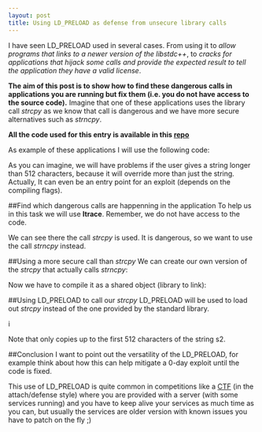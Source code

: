 ```yaml
---
layout: post
title: Using LD_PRELOAD as defense from unsecure library calls 
---
```


I have seen LD_PRELOAD used in several cases. From using it to *allow programs that links to a newer version of the libstdc++*, to *cracks for applications that hijack some calls and provide the expected result to tell the application they have a valid license*.

**The aim of this post is to show how to find these dangerous calls in applications you are running but fix them (i.e. you do not have access to the source code).** Imagine that one of these applications uses the library call *strcpy* as we know that call is dangerous and we have more secure alternatives such as *strncpy*.

**All the code used for this entry is available in this [repo](https://github.com/maitesin/blog/ld_preload_2016_01_01)**

As example of these applications I will use the following code:
<script src="https://gist.github.com/maitesin/ff9489767218d3c55a95.js"></script>

<script src="https://gist.github.com/maitesin/de99f58fbe1ea5f08e4b.js"></script>

As you can imagine, we will have problems if the user gives a string longer than 512 characters, because it will
override more than just the string. Actually, It can even be an entry point for an exploit (depends on the compiling flags).

<script src="https://gist.github.com/maitesin/94bf40572e6bdc297f08.js"></script>

##Find which dangerous calls are happenning in the application
To help us in this task we will use **ltrace**. Remember, we do not have access to the code.
<script src="https://gist.github.com/maitesin/552c7fff34f4e494e0ff.js"></script>

We can see there the call *strcpy* is used. It is dangerous, so we want to use the call *strncpy* instead.

##Using a more secure call than *strcpy*
We can create our own version of the *strcpy* that actually calls *strncpy*:
<script src="https://gist.github.com/maitesin/1271a761a0d7507b10a2.js"></script>

Now we have to compile it as a shared object (library to link):
<script src="https://gist.github.com/maitesin/9f499220972363936183.js"></script>

##Using LD_PRELOAD to call our *strcpy*
LD_PRELOAD will be used to load out *strcpy* instead of the one provided by the standard library.
<script src="https://gist.github.com/maitesin/8d81d78f0348b56105ef.js"></script>i

Note that only copies up to the first 512 characters of the string s2.

##Conclusion
I want to point out the versatility of the LD_PRELOAD, for example think about how this can help mitigate a 0-day exploit until the code is fixed.

This use of LD_PRELOAD is quite common in competitions like a [CTF](https://en.wikipedia.org/wiki/Capture_the_flag#Computer_security) (in the attach/defense style) where you are provided with a server (with some services running) and you have to keep alive your services as much time as you can, but usually the services are older version with known issues you have to patch on the fly ;)
